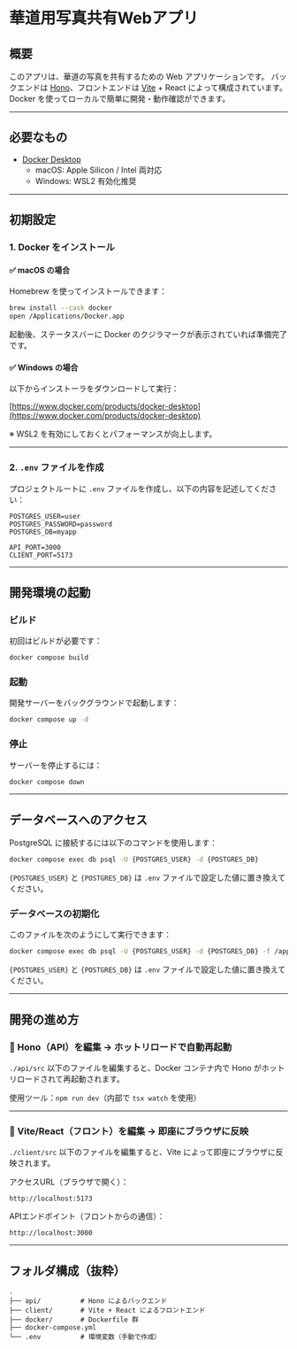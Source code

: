 # 華道用写真共有Webアプリ

## 概要

このアプリは、華道の写真を共有するための Web アプリケーションです。
バックエンドは [Hono](https://hono.dev)、フロントエンドは [Vite](https://vitejs.dev) + React によって構成されています。
Docker を使ってローカルで簡単に開発・動作確認ができます。

---

## 必要なもの

- [Docker Desktop](https://www.docker.com/products/docker-desktop/)
  - macOS: Apple Silicon / Intel 両対応
  - Windows: WSL2 有効化推奨

---

## 初期設定

### 1. Docker をインストール

#### ✅ macOS の場合

Homebrew を使ってインストールできます：

```bash
brew install --cask docker
open /Applications/Docker.app
```

起動後、ステータスバーに Docker のクジラマークが表示されていれば準備完了です。

#### ✅ Windows の場合

以下からインストーラをダウンロードして実行：

[https://www.docker.com/products/docker-desktop](https://www.docker.com/products/docker-desktop)

※ WSL2 を有効にしておくとパフォーマンスが向上します。

---

### 2. `.env` ファイルを作成

プロジェクトルートに `.env` ファイルを作成し、以下の内容を記述してください：

```env
POSTGRES_USER=user
POSTGRES_PASSWORD=password
POSTGRES_DB=myapp

API_PORT=3000
CLIENT_PORT=5173
```

---

## 開発環境の起動

### ビルド

初回はビルドが必要です：

```bash
docker compose build
```

### 起動

開発サーバーをバックグラウンドで起動します：

```bash
docker compose up -d
```

### 停止

サーバーを停止するには：

```bash
docker compose down
```

---

## データベースへのアクセス

PostgreSQL に接続するには以下のコマンドを使用します：

```bash
docker compose exec db psql -U {POSTGRES_USER} -d {POSTGRES_DB}
```

`{POSTGRES_USER}` と `{POSTGRES_DB}` は `.env` ファイルで設定した値に置き換えてください。


### データべースの初期化


このファイルを次のようにして実行できます：

```bash
docker compose exec db psql -U {POSTGRES_USER} -d {POSTGRES_DB} -f /app/db/init.sql
```

`{POSTGRES_USER}` と `{POSTGRES_DB}` は `.env` ファイルで設定した値に置き換えてください。

---

## 開発の進め方

### 🔁 Hono（API）を編集 → ホットリロードで自動再起動

`./api/src` 以下のファイルを編集すると、Docker コンテナ内で Hono がホットリロードされて再起動されます。

使用ツール：`npm run dev`（内部で `tsx watch` を使用）

---

### 🔁 Vite/React（フロント）を編集 → 即座にブラウザに反映

`./client/src` 以下のファイルを編集すると、Vite によって即座にブラウザに反映されます。

アクセスURL（ブラウザで開く）：

```
http://localhost:5173
```

APIエンドポイント（フロントからの通信）：

```
http://localhost:3000
```

---

## フォルダ構成（抜粋）

```
.
├── api/          # Hono によるバックエンド
├── client/       # Vite + React によるフロントエンド
├── docker/       # Dockerfile 群
├── docker-compose.yml
└── .env          # 環境変数（手動で作成）
```
